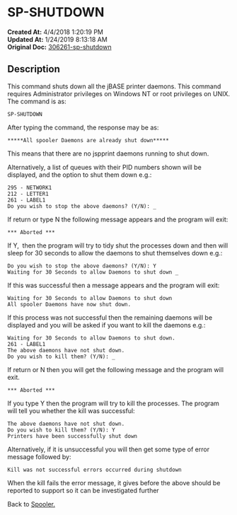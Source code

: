 # SP-SHUTDOWN

**Created At:** 4/4/2018 1:20:19 PM  
**Updated At:** 1/24/2019 8:13:18 AM  
**Original Doc:** [306261-sp-shutdown](https://docs.jbase.com/44205-spooler/306261-sp-shutdown)  


## Description 

This command shuts down all the jBASE printer daemons. This command requires Administrator privileges on Windows NT or root privileges on UNIX. The command is as:

```
SP-SHUTDOWN
```

After typing the command, the response may be as:

```
*****All spooler Daemons are already shut down*****
```

This means that there are no jspprint daemons running to shut down.

Alternatively, a list of queues with their PID numbers shown will be displayed, and the option to shut them down e.g.:

```
295 - NETWORK1
212 - LETTER1
261 - LABEL1
Do you wish to stop the above daemons? (Y/N): _
```

If return or type N the following message appears and the program will exit:

```
*** Aborted ***
```

If Y,  then the program will try to tidy shut the processes down and then will sleep for 30 seconds to allow the daemons to shut themselves down e.g.:

```
Do you wish to stop the above daemons? (Y/N): Y
Waiting for 30 Seconds to allow Daemons to shut down _
```

If this was successful then a message appears and the program will exit:

```
Waiting for 30 Seconds to allow Daemons to shut down
All spooler Daemons have now shut down.
```

If this process was not successful then the remaining daemons will be displayed and you will be asked if you want to kill the daemons e.g.:

```
Waiting for 30 Seconds to allow Daemons to shut down.
261 - LABEL1
The above daemons have not shut down.
Do you wish to kill them? (Y/N): _
```

If return or N then you will get the following message and the program will exit.

```
*** Aborted ***
```

If you type Y then the program will try to kill the processes. The program will tell you whether the kill was successful:

```
The above daemons have not shut down.
Do you wish to kill them? (Y/N): Y
Printers have been successfully shut down
```

Alternatively, if it is unsuccessful you will then get some type of error message followed by:

```
Kill was not successful errors occurred during shutdown
```

When the kill fails the error message, it gives before the above should be reported to support so it can be investigated further



Back to [Spooler.](jbase-spooler)
